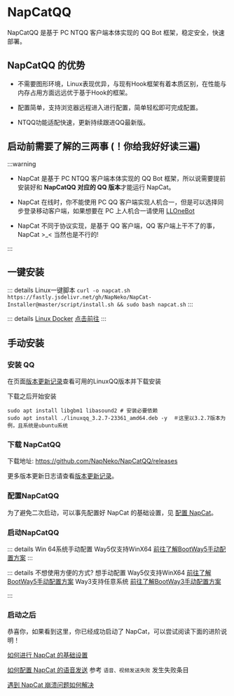 # NapCatQQ

NapCatQQ 是基于 PC NTQQ 客户端本体实现的 QQ Bot 框架，稳定安全，快速部署。

## NapCatQQ 的优势

- 不需要图形环境，Linux表现优异，与现有Hook框架有着本质区别，在性能与内存占用方面远远优于基于Hook的框架。

- 配置简单，支持浏览器远程进入进行配置，简单轻松即可完成配置。

- NTQQ功能适配快速，更新持续跟进QQ最新版。

## 启动前需要了解的三两事 (！你给我好好读三遍)

:::warning

- NapCat 是基于 PC NTQQ 客户端本体实现的 QQ Bot 框架，所以说需要提前安装好和 **NapCatQQ 对应的 QQ 版本**才能运行 NapCat。

- NapCat 在线时，你不能使用 PC QQ 客户端实现人机合一，但是可以选择同步登录移动客户端，如果想要在 PC 上人机合一请使用 [LLOneBot](https://github.com/LLOneBot/LLOneBot)

- NapCat 不同于协议实现，是基于 QQ 客户端，QQ 客户端上干不了的事，NapCat >_< 当然也是不行的!

:::

## 一键安装

::: details Linux一键脚本
`curl -o napcat.sh https://fastly.jsdelivr.net/gh/NapNeko/NapCat-Installer@master/script/install.sh && sudo bash napcat.sh`
:::

::: details [Linux Docker](https://github.com/NapNeko/NapCat-Docker)
[点击前往](https://github.com/NapNeko/NapCat-Docker)
:::

## 手动安装

### 安装 QQ

在页面[版本更新记录](./version.md)查看可用的LinuxQQ版本并下载安装

下载之后开始安装

```
sudo apt install libgbm1 libasound2 # 安装必要依赖
sudo apt install ./linuxqq_3.2.7-23361_amd64.deb -y  ＃这里以3.2.7版本为例，且系统是ubuntu系统
```

### 下载 NapCatQQ

下载地址: <https://github.com/NapNeko/NapCatQQ/releases>

更多版本更新日志请查看[版本更新记录](./version.md)。

### 配置NapCatQQ

为了避免二次启动，可以事先配置好 NapCat 的基础设置，见 [配置 NapCat](./config.md)。

### 启动NapCatQQ

::: details Win 64系统手动配置
Way5仅支持WinX64
[前往了解BootWay5手动配置方案](/zh-CN/guide/BootWay05.md)
:::

::: details 不想使用方便的方式? 想手动配置
Way5仅支持WinX64
[前往了解BootWay5手动配置方案](/zh-CN/guide/BootWay05.md)
Way3支持任意系统
[前往了解BootWay3手动配置方案](/zh-CN/guide/BootWay03.md)

:::

### 启动之后

恭喜你，如果看到这里，你已经成功启动了 NapCat，可以尝试阅读下面的进阶说明！

[如何进行 NapCat 的基础设置](/zh-CN/guide/config.md)

[如何配置 NapCat 的语音发送](/zh-CN/guide/faq.md) 参考 `语音、视频发送失败` 发生失败条目

[遇到 NapCat 崩溃问题如何解决](/zh-CN/guide/faq.md)
